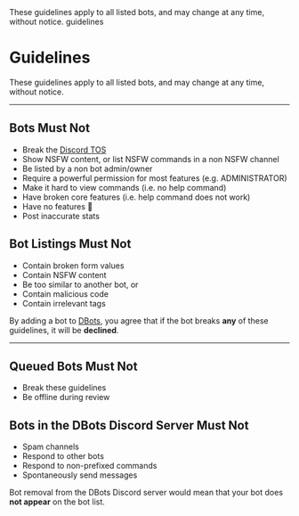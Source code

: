 <title>Guidelines</title>
<description>These guidelines apply to all listed bots, and may change at any time, without notice.</description>
<url>guidelines</url>

# Guidelines
These guidelines apply to all listed bots, and may change at any time, without notice.

---

## Bots Must Not
- Break the [Discord TOS](https://discord.com/terms)
- Show NSFW content, or list NSFW commands in a non NSFW channel
- Be listed by a non bot admin/owner
- Require a powerful permission for most features (e.g. ADMINISTRATOR)
- Make it hard to view commands (i.e. no help command)
- Have broken core features (i.e. help command does not work)
- Have no features 🐔
- Post inaccurate stats

## Bot Listings Must Not
- Contain broken form values
- Contain NSFW content
- Be too similar to another bot, or 
- Contain malicious code
- Contain irrelevant tags
  
By adding a bot to [DBots](/), you agree that if the bot breaks **any** of these guidelines, it will be **declined**. 

---

## Queued Bots Must Not
- Break these guidelines
- Be offline during review

## Bots in the DBots Discord Server Must Not
- Spam channels 
- Respond to other bots
- Respond to non-prefixed commands
- Spontaneously send messages

Bot removal from the DBots Discord server would mean that your bot does **not appear** on the bot list.